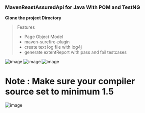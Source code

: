 ### MavenReastAssuredApi for Java With POM and TestNG

**Clone the project Directory**



> Features
> - Page Object Model
> - maven-surefire-plugin
> - create text log file with log4j 
> - generate extentReport with pass and fail testcases 



![image](https://user-images.githubusercontent.com/128251609/228706000-5d7f6c4b-4a0b-4854-988d-6885a48a1b1f.png)
![image](https://user-images.githubusercontent.com/128251609/228706237-394e8b5e-fd38-45c1-b6a5-dc1189761d6d.png)
![image](https://user-images.githubusercontent.com/128251609/228706390-aeada965-64e2-454d-8d27-8e4274142ab0.png)

# Note : Make sure your compiler source set to minimum 1.5
![image](https://user-images.githubusercontent.com/128251609/228705752-df454a96-b2ab-4834-b4ed-5c8ab48d4384.png)




